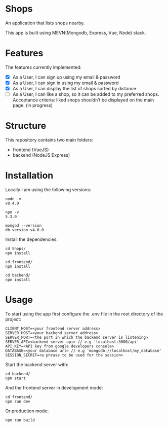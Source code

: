 # Shops
An application that lists shops nearby.

This app is built using MEVN(Mongodb, Express, Vue, Node) stack. 

Features
=========
The features currently implemented:

- [x] As a User, I can sign up using my email & password
- [x] As a User, I can sign in using my email & password
- [x] As a User, I can display the list of shops sorted by distance
- [ ] As a User, I can like a shop, so it can be added to my preferred shops. 
        Acceptance criteria: liked shops shouldn’t be displayed on the main page. (in progress)

Structure
==========
This repository contains two main folders:

- frontend (VueJS)
- backend (NodeJS Express)

Installation
=============
Locally I am using the following versions:
    
    node -v
    v8.4.0
    
    npm -v
    5.3.0
    
    mongod --version
    db version v4.0.0
    
Install the dependencies:

    cd Shops/
    npm install
    
    cd frontend/
    npm install
    
    cd backend/
    npm install
   
Usage
======
To start using the app first configure the .env file in the root directory of the project:

    CLIENT_HOST=<your frontend server address>
    SERVER_HOST=<your backend server address>
    SERVER_PORT=<the port in which the backend server is listening>
    SERVER_API=<backend server api> // e.g 'localhost:3000/api'
    API_KEY=<API key from google developers console>
    DATABASE=<your database url> // e.g 'mongodb://localhost/my_database'
    SESSION_SECRET=<a phrase to be used for the session>

Start the backend server with:
   
    cd backend/
    npm start
    
And the frontend server in development mode:

    cd frontend/
    npm run dev
  
Or production mode:

    npm run build
